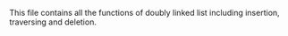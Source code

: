 This file contains all the functions of doubly linked list including insertion, traversing and deletion.
